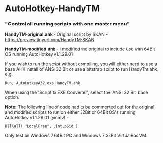 # AutoHotkey-HandyTM

### "Control all running scripts with one master menu"

**HandyTM-original.ahk** - Original script by SKAN - https://preview.tinyurl.com/HandyTM-SKAN

**HandyTM-modified.ahk** - I modified the original to include use with 64Bit OS running AutoHotkey v1.1.29.01

If you wish to run the script without compiling, you will either need to use a base AHK install of ANSI 32 Bit or use a bitstrap script to run HandyTm.ahk, e.g.
```AutoHotkey
Run, AutoHotkeyA32.exe HandyTM.ahk
```
When using the 'Script to EXE Converter', select the 'ANSI 32 Bit' base option.

**Note:** The following line of code had to be commented out for the original and modified scripts to run on either 32Bit or 64Bit OS's running AutoHotkey v1.1.29.01 (ymmv) -
```AutoHotkey
DllCall( "LocalFree", UInt,pSid )
```
Only test on Windows 7 64Bit PC and Windows 7 32Bit VirtualBox VM.
